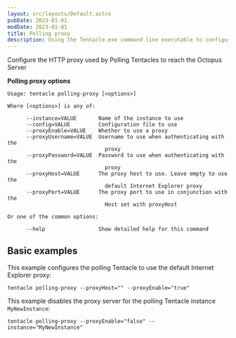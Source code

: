 ```yaml
---
layout: src/layouts/Default.astro
pubDate: 2023-01-01
modDate: 2023-01-01
title: Polling proxy
description: Using the Tentacle.exe command line executable to configure the HTTP proxy used by polling Tentacles to reach the Octopus Server.
---
```


Configure the HTTP proxy used by Polling Tentacles to reach the Octopus Server

**Polling proxy options**

```
Usage: tentacle polling-proxy [<options>]

Where [<options>] is any of:

      --instance=VALUE       Name of the instance to use
      --config=VALUE         Configuration file to use
      --proxyEnable=VALUE    Whether to use a proxy
      --proxyUsername=VALUE  Username to use when authenticating with the
                               proxy
      --proxyPassword=VALUE  Password to use when authenticating with the
                               proxy
      --proxyHost=VALUE      The proxy host to use. Leave empty to use the
                               default Internet Explorer proxy
      --proxyPort=VALUE      The proxy port to use in conjunction with the
                               Host set with proxyHost

Or one of the common options:

      --help                 Show detailed help for this command
```

## Basic examples

This example configures the polling Tentacle to use the default Internet Explorer proxy:

```
tentacle polling-proxy --proxyHost="" --proxyEnable="true"
```

This example disables the proxy server for the polling Tentacle instance `MyNewInstance`:

```
tentacle polling-proxy --proxyEnable="false" --instance="MyNewInstance"
``` 
